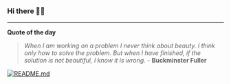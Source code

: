 ### Hi there 👋🏻


---

**Quote of the day**

> *When I am working on a problem I never think about beauty. I think only how to solve the problem. But when I have finished, if the solution is not beautiful, I know it is wrong.* - **Buckminster Fuller** 

[![README.md](https://github.com/marcolovazzano/marcolovazzano/actions/workflows/readme.yml/badge.svg)](https://github.com/marcolovazzano/marcolovazzano/actions/workflows/readme.yml)
